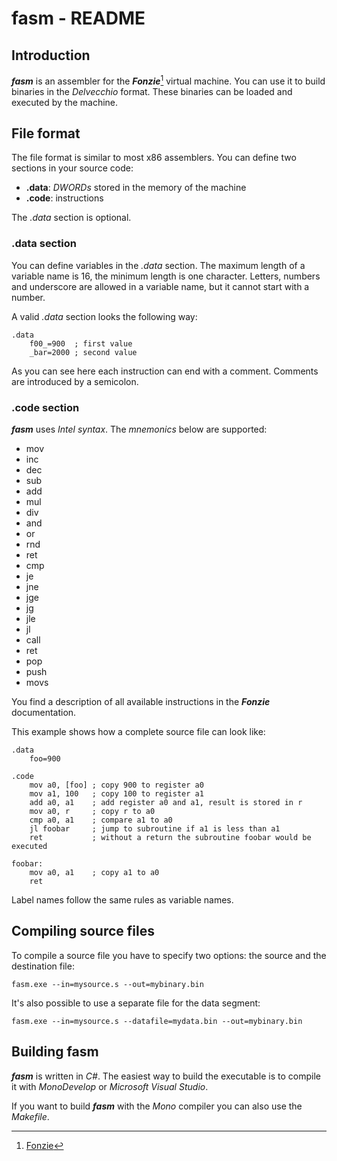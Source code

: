 # fasm - README

## Introduction

***fasm*** is an assembler for the ***Fonzie***[^1] virtual machine. You can
use it to build binaries in the *Delvecchio* format. These binaries can be
loaded and executed by the machine.

[^1]: [Fonzie](https://github.com/20centaurifux/Fonzie/)


## File format

The file format is similar to most x86 assemblers. You can define two sections
in your source code:

* **.data**: *DWORDs* stored in the memory of the machine
* **.code**: instructions

The *.data* section is optional.


### .data section

You can define variables in the *.data* section. The maximum length of a
variable name is 16, the minimum length is one character. Letters, numbers and
underscore are allowed in a variable name, but it cannot start with a number.

A valid *.data* section looks the following way:

	.data
		f00_=900  ; first value
		_bar=2000 ; second value

As you can see here each instruction can end with a comment. Comments are
introduced by a semicolon.


### .code section

***fasm*** uses *Intel syntax*. The *mnemonics* below are supported:

* mov
* inc
* dec
* sub
* add
* mul
* div
* and
* or
* rnd
* ret
* cmp
* je
* jne
* jge
* jg
* jle
* jl
* call
* ret
* pop
* push
* movs

You find a description of all available instructions in the ***Fonzie***
documentation.

This example shows how a complete source file can look like:

	.data
		foo=900

	.code
		mov a0, [foo] ; copy 900 to register a0
		mov a1, 100   ; copy 100 to register a1
		add a0, a1    ; add register a0 and a1, result is stored in r
		mov a0, r     ; copy r to a0
		cmp a0, a1    ; compare a1 to a0
		jl foobar     ; jump to subroutine if a1 is less than a1
		ret           ; without a return the subroutine foobar would be executed

	foobar:
		mov a0, a1    ; copy a1 to a0
		ret

Label names follow the same rules as variable names.


## Compiling source files

To compile a source file you have to specify two options: the source and the destination
file:

	fasm.exe --in=mysource.s --out=mybinary.bin


It's also possible to use a separate file for the data segment:

	fasm.exe --in=mysource.s --datafile=mydata.bin --out=mybinary.bin


## Building fasm

***fasm*** is written in *C#*. The easiest way to build the executable is to
compile it with *MonoDevelop* or *Microsoft Visual Studio*.

If you want to build ***fasm*** with the *Mono* compiler you can also use
the *Makefile*.
